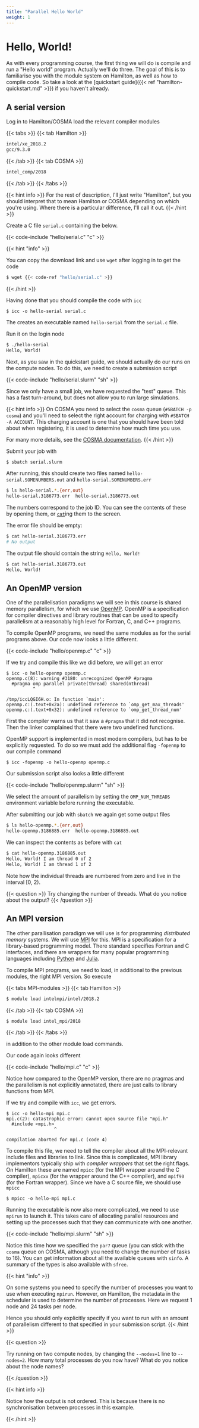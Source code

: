 ```yaml
---
title: "Parallel Hello World"
weight: 1
---
```


# Hello, World!

As with every programming course, the first thing we will do is
compile and run a "Hello world" program. Actually we'll do three. The
goal of this is to familiarise you with the module system on Hamilton,
as well as how to compile code. So take a look at the [quickstart
guide]({{< ref "hamilton-quickstart.md" >}}) if you haven't already.

## A serial version

Log in to Hamilton/COSMA load the relevant compiler modules

{{< tabs >}}
{{< tab Hamilton >}}
```sh
intel/xe_2018.2
gcc/9.3.0
```
{{< /tab >}}
{{< tab COSMA >}}
```sh
intel_comp/2018
```
{{< /tab >}}
{{< /tabs >}}

{{< hint info >}}
For the rest of description, I'll just write "Hamilton", but you
should interpret that to mean Hamilton or COSMA depending on which
you're using. Where there is a particular difference, I'll call it
out.
{{< /hint >}}


Create a C file `serial.c` containing the below.

{{< code-include "hello/serial.c" "c" >}}

{{< hint "info" >}}

You can copy the download link and use `wget` after logging in to get the
code

```sh
$ wget {{< code-ref "hello/serial.c" >}}
```

{{< /hint >}}

Having done that you should compile the code with `icc`

```
$ icc -o hello-serial serial.c
```

The creates an executable named `hello-serial` from the `serial.c`
file.

Run it on the login node

```sh
$ ./hello-serial
Hello, World!
```

Next, as you saw in the quickstart guide, we should actually do our
runs on the compute nodes. To do this, we need to create a submission
script

{{< code-include "hello/serial.slurm" "sh" >}}

Since we only have a small job, we have requested the "test" queue.
This has a fast turn-around, but does not allow you to run large
simulations.

{{< hint info >}}
On COSMA you need to select the `cosma` queue (`#SBATCH -p cosma`) and
you'll need to select the right account for charging with `#SBATCH -A
ACCOUNT`. This charging account is one that you should have been told about
when registering, it is used to determine how much time you use.

For many more details, see the [COSMA
documentation](https://www.dur.ac.uk/icc/cosma/support/queues/).
{{< /hint >}}

Submit your job with

```sh
$ sbatch serial.slurm
```

After running, this should create two files named
`hello-serial.SOMENUMBERS.out` and `hello-serial.SOMENUMBERS.err`

```sh
$ ls hello-serial.*.{err,out}
hello-serial.3186773.err  hello-serial.3186773.out
```

The numbers correspond to the job ID. You can see the contents of
these by opening them, or [`cat`](https://linux.die.net/man/1/cat)ing
them to the screen.

The error file should be empty:
```sh
$ cat hello-serial.3186773.err
# No output
```

The output file should contain the string `Hello, World!`
```sh
$ cat hello-serial.3186773.out
Hello, World!
```

## An OpenMP version

One of the parallelisation paradigms we will see in this course is
shared memory parallelism, for which we use
[OpenMP](https://www.openmp.org). OpenMP is a specification for
compiler directives and library routines that can be used to specify
parallelism at a reasonably high level for Fortran, C, and C++
programs.

To compile OpenMP programs, we need the same modules as for the serial
programs above. Our code now looks a little different.

{{< code-include "hello/openmp.c" "c" >}}

If we try and compile this like we did before, we will get an error

```
$ icc -o hello-openmp openmp.c
openmp.c(8): warning #3180: unrecognized OpenMP #pragma
  #pragma omp parallel private(thread) shared(nthread)
          ^

/tmp/iccLQGI6H.o: In function `main':
openmp.c:(.text+0x2a): undefined reference to `omp_get_max_threads'
openmp.c:(.text+0x32): undefined reference to `omp_get_thread_num'
```

First the compiler warns us that it saw a `#pragma` that it did not
recognise. Then the linker complained that there were two undefined
functions.

OpenMP support is implemented in most modern compilers, but has to be
explicitly requested. To do so we must add the additional flag
`-fopenmp` to our compile command

```
$ icc -fopenmp -o hello-openmp openmp.c
```

Our submission script also looks a little different

{{< code-include "hello/openmp.slurm" "sh" >}}

We select the amount of parallelism by setting the `OMP_NUM_THREADS`
environment variable before running the executable.

After submitting our job with `sbatch` we again get some output files
```sh
$ ls hello-openmp.*.{err,out}
hello-openmp.3186885.err  hello-openmp.3186885.out
```
We can inspect the contents as before with `cat`
```sh
$ cat hello-openmp.3186885.out
Hello, World! I am thread 0 of 2
Hello, World! I am thread 1 of 2
```

Note how the individual threads are numbered from zero and live in the
interval [0, 2).

{{< question >}}
Try changing the number of threads. What do you notice about the output?
{{< /question >}}

## An MPI version

The other parallisation paradigm we will use is for programming
_distributed memory_ systems. We will use
[MPI](https://www.mpi-forum.org) for this. MPI is a specification for
a library-based programming model. There standard specifies Fortran
and C interfaces, and there are wrappers for many popular programming
languages including
[Python](https://mpi4py.readthedocs.io/en/stable/) and
[Julia](https://github.com/JuliaParallel/MPI.jl).

To compile MPI programs, we need to load, in additional to the
previous modules, the right MPI version. So execute

{{< tabs MPI-modules >}}
{{< tab Hamilton >}}
```sh
$ module load intelmpi/intel/2018.2
```
{{< /tab >}}
{{< tab COSMA >}}
```sh
$ module load intel_mpi/2018
```
{{< /tab >}}
{{< /tabs >}}

in addition to the other module load commands.

Our code again looks different

{{< code-include "hello/mpi.c" "c" >}}

Notice how compared to the OpenMP version, there are no pragmas and
the parallelism is not explicitly annotated, there are just calls to
library functions from MPI.

If we try and compile with `icc`, we get errors.
```
$ icc -o hello-mpi mpi.c
mpi.c(2): catastrophic error: cannot open source file "mpi.h"
  #include <mpi.h>
                  ^

compilation aborted for mpi.c (code 4)
```

To compile this file, we need to tell the compiler about all the
MPI-relevant include files and libraries to link. Since this is
complicated, MPI library implementors typically ship with _compiler
wrappers_ that set the right flags. On Hamilton these are named
`mpicc` (for the MPI wrapper around the C compiler), `mpicxx` (for the
wrapper around the C++ compiler), and `mpif90` (for the Fortran
wrapper). Since we have a C source file, we should use `mpicc`

```
$ mpicc -o hello-mpi mpi.c
```

Running the executable is now also more complicated, we need to use
`mpirun` to launch it. This takes care of allocating parallel
resources and setting up the processes such that they can communicate
with one another.

{{< code-include "hello/mpi.slurm" "sh" >}}

Notice this time how we specified the `par7` queue (you can stick with
the `cosma` queue on COSMA, although you need to change the number of
tasks to 16). You can get information about all the available queues
with `sinfo`. A summary of the types is also available with `sfree`.

{{< hint "info" >}}

On some systems you need to specify the number of processes you want
to use when executing `mpirun`. However, on Hamilton, the metadata in
the scheduler is used to determine the number of processes. Here we
request 1 node and 24 tasks per node.

Hence you should only explicitly specify if you want to run with an
amount of parallelism different to that specified in your submission
script.
{{< /hint >}}

{{< question >}}

Try running on two compute nodes, by changing the `--nodes=1` line to
`--nodes=2`. How many total processes do you now have? What do you
notice about the node names?

{{< /question >}}

{{< hint info >}}

Notice how the output is not ordered. This is because there is no
synchronisation between processes in this example.

{{< /hint >}}
